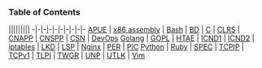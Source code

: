 ### **Table of Contents**

|||||||||
-|-|-|-|-|-|-|-|-|-
[APUE](apue/index.md) | [x86 assembly](asm/index.md) | [Bash](bash/index.md) | [BD](bd/index.md) | [C](c/index.md) | [CLRS](clrs/index.md) | [CNAPP](cnapp/index.md) | [CNSPP](cnspp/index.md) | [CSN](csn/index.md) | [DevOps](devops/index.md)
[Golang](golang/index.md) | [GOPL](gopl/index.md) | [HTAE](htae/index.md) | [ICND1](icnd1/index.md) | [ICND2](icnd2/index.md) | [iptables](iptables/index.md) | [LKD](lkd/index.md) | [LSP](lsp/index.md) | [Nginx](nginx/index.md) | [PER](per/index.md) | [PIC](pic/index.md)
[Python](python/index.md) | [Ruby](ruby/index.md) | [SPEC](spec/index.md) | [TCPIP](tcpip/index.md) | [TCPv1](tcpv1/index.md) | [TLPI](tlpi/index.md) | [TWGR](twgr/index.md) | [UNP](unp/index.md) | [UTLK](utlk/index.md) | [Vim](vim/index.md)
